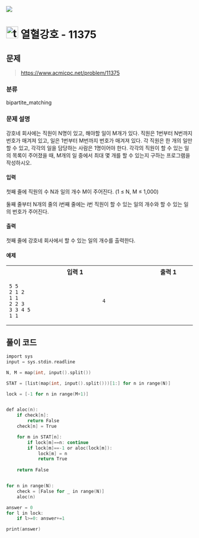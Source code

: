 <img src="https://j7b205.p.ssafy.io/assets/header/markdown_header.png" />

# <img src="https://static.solved.ac/tier_small/17.svg" alt="tier" height="32px" /> 열혈강호 - 11375 

## 문제

> https://www.acmicpc.net/problem/11375

### 분류

bipartite_matching

### 문제 설명

강호네 회사에는 직원이 N명이 있고, 해야할 일이 M개가 있다. 직원은 1번부터 N번까지 번호가 매겨져 있고, 일은 1번부터 M번까지 번호가 매겨져 있다.
각 직원은 한 개의 일만 할 수 있고, 각각의 일을 담당하는 사람은 1명이어야 한다.
각각의 직원이 할 수 있는 일의 목록이 주어졌을 때, M개의 일 중에서 최대 몇 개를 할 수 있는지 구하는 프로그램을 작성하시오.



#### 입력

첫째 줄에 직원의 수 N과 일의 개수 M이 주어진다. (1 ≤ N, M ≤ 1,000)

둘째 줄부터 N개의 줄의 i번째 줄에는 i번 직원이 할 수 있는 일의 개수와 할 수 있는 일의 번호가 주어진다.



#### 출력

첫째 줄에 강호네 회사에서 할 수 있는 일의 개수를 출력한다.



#### 예제

<table><tr><th><img width=120/>입력 1<img width=120/></th><th><img width=120/>출력 1<img width=120/></th></tr><tr><td>

```
5 5
2 1 2
1 1
2 2 3
3 3 4 5
1 1
```
</td><td>

```
4
```
</td></tr></table>


####

## 풀이 코드

```c
import sys
input = sys.stdin.readline

N, M = map(int, input().split())

STAT = [list(map(int, input().split()))[1:] for n in range(N)]

lock = [-1 for n in range(M+1)]


def aloc(n):
    if check[n]:
        return False
    check[n] = True

    for m in STAT[n]:
        if lock[m]==n: continue
        if lock[m]==-1 or aloc(lock[m]):
            lock[m] = n
            return True
    
    return False


for n in range(N):
    check = [False for _ in range(N)]
    aloc(n)

answer = 0
for l in lock:
    if l>=0: answer+=1

print(answer)

  

```
